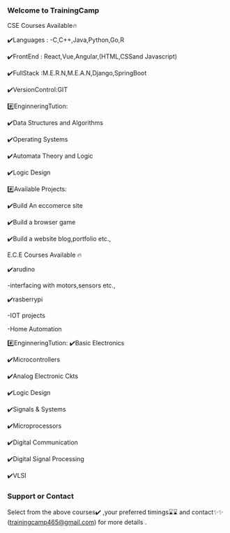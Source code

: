 ### Welcome to TrainingCamp

CSE Courses Available🔥

✔️Languages : -C,C++,Java,Python,Go,R

✔️FrontEnd : React,Vue,Angular,(HTML,CSSand Javascript)

✔️FullStack :M.E.R.N,M.E.A.N,Django,SpringBoot

✔️VersionControl:GIT

#️⃣EnginneringTution: 

✔️Data Structures and Algorithms

✔️Operating Systems

✔️Automata Theory and Logic

✔️Logic Design

#️⃣Available Projects:

✔️Build An eccomerce site

✔️Build a browser game

✔️Build a website blog,portfolio etc.,

E.C.E Courses Available 🔥

✔️arudino

  -interfacing with motors,sensors etc.,  

✔️rasberrypi

 -IOT projects

  -Home Automation

#️⃣EnginneringTution: 
✔️Basic Electronics

✔️Microcontrollers

✔️Analog Electronic Ckts

✔️Logic Design

✔️Signals & Systems

✔️Microprocessors

✔️Digital Communication

✔️Digital Signal Processing

✔️VLSI


### Support or Contact

Select from  the above courses✔️ ,your preferred timings⌛⌛  and  contact✨✨ (trainingcamp465@gmail.com) for more details . 
